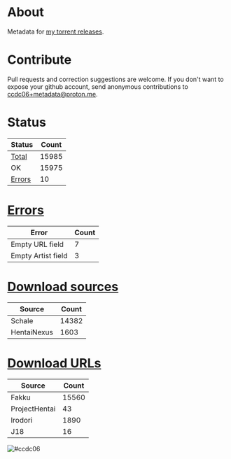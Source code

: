 # About
Metadata for [my torrent releases](https://sukebei.nyaa.si/?q=CCDC06).

# Contribute
Pull requests and correction suggestions are welcome. If you don't want to expose your github account, send anonymous contributions to [ccdc06+metadata@proton.me](mailto:ccdc06+metadata@proton.me).

<!-- [Status] -->
# Status
|Status|Count|
|-|-|
|[Total](indexes/list.csv)|15985|
|OK|15975|
|[Errors](indexes/errors.csv)|10|

# [Errors](indexes/errors.csv)
|Error|Count|
|-|-|
|Empty URL field|7|
|Empty Artist field|3|

# [Download sources](indexes/downloadSource.csv)
|Source|Count|
|-|-|
|Schale|14382|
|HentaiNexus|1603|

# [Download URLs](indexes/urlSource.csv)
|Source|Count|
|-|-|
|Fakku|15560|
|ProjectHentai|43|
|Irodori|1890|
|J18|16|
<!-- [/Status] -->

![#ccdc06](https://placehold.co/15x15/ccdc06/ccdc06.png)
